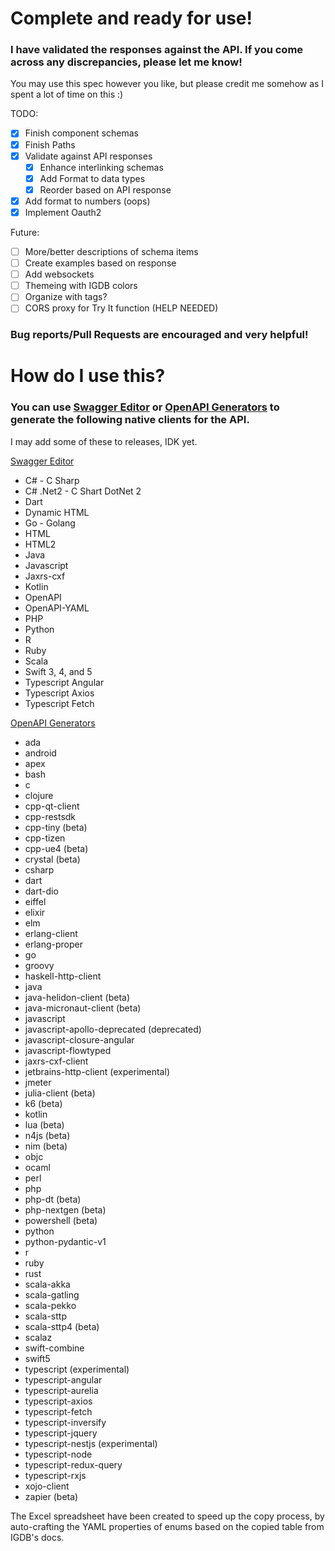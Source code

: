 # Complete and ready for use!
### I have validated the responses against the API. If you come across any discrepancies, please let me know!

You may use this spec however you like, but please credit me somehow as I spent a lot of time on this :)


TODO:
- [x] Finish component schemas
- [x] Finish Paths
- [X] Validate against API responses
  - [X] Enhance interlinking schemas
  - [X] Add Format to data types
  - [X] Reorder based on API response
- [X] Add format to numbers (oops)
- [X] Implement Oauth2

Future:
- [ ] More/better descriptions of schema items
- [ ] Create examples based on response
- [ ] Add websockets
- [ ] Themeing with IGDB colors
- [ ] Organize with tags?
- [ ] CORS proxy for Try It function (HELP NEEDED)

### Bug reports/Pull Requests are encouraged and very helpful!

# How do I use this?
### You can use [Swagger Editor](https://editor-next.swagger.io/) or [OpenAPI Generators](https://openapi-generator.tech/docs/generators#client-generators) to generate the following native clients for the API.  
I may add some of these to releases, IDK yet.

[Swagger Editor](https://editor-next.swagger.io/)
* C# - C Sharp
* C# .Net2 - C Shart DotNet 2
* Dart
* Dynamic HTML
* Go - Golang
* HTML
* HTML2
* Java
* Javascript
* Jaxrs-cxf
* Kotlin
* OpenAPI
* OpenAPI-YAML
* PHP
* Python
* R
* Ruby
* Scala
* Swift 3, 4, and 5
* Typescript Angular
* Typescript Axios
* Typescript Fetch

[OpenAPI Generators](https://openapi-generator.tech/docs/generators#client-generators)
* ada
* android
* apex
* bash
* c
* clojure
* cpp-qt-client
* cpp-restsdk
* cpp-tiny (beta)
* cpp-tizen
* cpp-ue4 (beta)
* crystal (beta)
* csharp
* dart
* dart-dio
* eiffel
* elixir
* elm
* erlang-client
* erlang-proper
* go
* groovy
* haskell-http-client
* java
* java-helidon-client (beta)
* java-micronaut-client (beta)
* javascript
* javascript-apollo-deprecated (deprecated)
* javascript-closure-angular
* javascript-flowtyped
* jaxrs-cxf-client
* jetbrains-http-client (experimental)
* jmeter
* julia-client (beta)
* k6 (beta)
* kotlin
* lua (beta)
* n4js (beta)
* nim (beta)
* objc
* ocaml
* perl
* php
* php-dt (beta)
* php-nextgen (beta)
* powershell (beta)
* python
* python-pydantic-v1
* r
* ruby
* rust
* scala-akka
* scala-gatling
* scala-pekko
* scala-sttp
* scala-sttp4 (beta)
* scalaz
* swift-combine
* swift5
* typescript (experimental)
* typescript-angular
* typescript-aurelia
* typescript-axios
* typescript-fetch
* typescript-inversify
* typescript-jquery
* typescript-nestjs (experimental)
* typescript-node
* typescript-redux-query
* typescript-rxjs
* xojo-client
* zapier (beta) 

The Excel spreadsheet have been created to speed up the copy process, by auto-crafting the YAML properties of enums based on the copied table from IGDB's docs.
